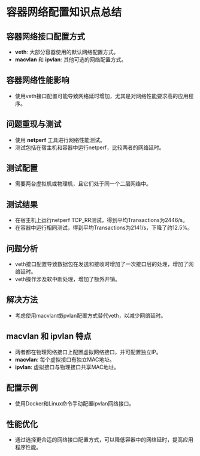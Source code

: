 # 容器网络配置知识点总结

## 容器网络接口配置方式

- **veth**: 大部分容器使用的默认网络配置方式。
- **macvlan** 和 **ipvlan**: 其他可选的网络配置方式。

## 容器网络性能影响

- 使用veth接口配置可能导致网络延时增加，尤其是对网络性能要求高的应用程序。

## 问题重现与测试

- 使用 **netperf** 工具进行网络性能测试。
- 测试包括在宿主机和容器中运行netperf，比较两者的网络延时。

## 测试配置

- 需要两台虚拟机或物理机，且它们处于同一个二层网络中。

## 测试结果

- 在宿主机上运行netperf TCP_RR测试，得到平均Transactions为2446/s。
- 在容器中运行相同测试，得到平均Transactions为2141/s，下降了约12.5%。

## 问题分析

- veth接口配置导致数据包在发送和接收时增加了一次接口层的处理，增加了网络延时。
- veth操作涉及软中断处理，增加了额外开销。

## 解决方法

- 考虑使用macvlan或ipvlan配置方式替代veth，以减少网络延时。

## macvlan 和 ipvlan 特点

- 两者都在物理网络接口上配置虚拟网络接口，并可配置独立IP。
- **macvlan**: 每个虚拟接口有独立MAC地址。
- **ipvlan**: 虚拟接口与物理接口共享MAC地址。

## 配置示例

- 使用Docker和Linux命令手动配置ipvlan网络接口。

## 性能优化

- 通过选择更合适的网络接口配置方式，可以降低容器中的网络延时，提高应用程序性能。
